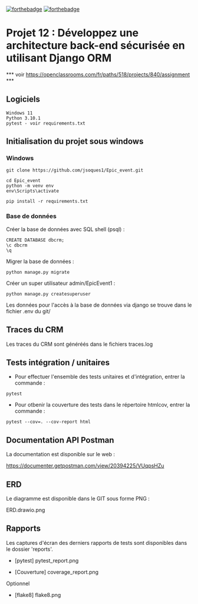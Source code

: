 [![forthebadge](https://forthebadge.com/images/badges/made-with-python.svg)](https://forthebadge.com) [![forthebadge](https://forthebadge.com/images/badges/built-with-love.svg)](https://forthebadge.com)

# Projet 12 : Développez une architecture back-end sécurisée en utilisant Django ORM

*** voir https://openclassrooms.com/fr/paths/518/projects/840/assignment ***


 ## Logiciels
 
 ```
Windows 11
Python 3.10.1
pytest - voir requirements.txt
```

## Initialisation du projet sous windows

### Windows 
```
git clone https://github.com/jsoques1/Epic_event.git

cd Epic_event
python -m venv env 
env\Scripts\activate

pip install -r requirements.txt
```

### Base de données

Créer la base de données avec SQL shell (psql) : 
```
CREATE DATABASE dbcrm;
\c dbcrm
\q
```

Migrer la base de données :

```
python manage.py migrate
```

Créer un super utilisateur admin/EpicEvent1 :

```
python manage.py createsuperuser
```

Les données pour l'accès à la base de données via django se trouve dans le fichier .env du git/


## Traces du CRM

Les traces du CRM sont généréés dans le fichiers traces.log


## Tests intégration / unitaires  

- Pour effectuer l'ensemble des tests unitaires et d'intégration, entrer la commande :

```
pytest
```

- Pour otbenir la couverture des tests dans le répertoire htmlcov, entrer la commande :

```
pytest --cov=. --cov-report html
```

## Documentation API Postman

La documentation est disponible sur le web : 

https://documenter.getpostman.com/view/20394225/VUqpsHZu


## ERD

Le diagramme est disponible dans le GIT sous forme PNG : 

ERD.drawio.png


## Rapports

Les captures d'écran des derniers rapports de tests sont disponibles dans le dossier 'reports'.

- [pytest] pytest_report.png

- [Couverture] coverage_report.png 


Optionnel

- [flake8] flake8.png
